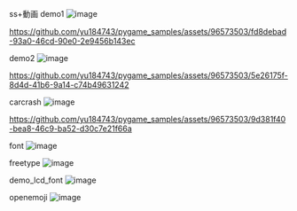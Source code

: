 ss+動画
demo1
![image](https://github.com/yu184743/pygame_samples/assets/96573503/3bfb07dd-15fc-4d6c-8205-5a9e34f5409a)

https://github.com/yu184743/pygame_samples/assets/96573503/fd8debad-93a0-46cd-90e0-2e9456b143ec

demo2
![image](https://github.com/yu184743/pygame_samples/assets/96573503/023c9d41-e3e8-49b3-adbe-6351e49d3d04)

https://github.com/yu184743/pygame_samples/assets/96573503/5e26175f-8d4d-41b6-9a14-c74b49631242

carcrash
![image](https://github.com/yu184743/pygame_samples/assets/96573503/0bf0b6fb-2668-4d90-979c-8fa456f96453)

https://github.com/yu184743/pygame_samples/assets/96573503/9d381f40-bea8-46c9-ba52-d30c7e21f66a

font
![image](https://github.com/yu184743/pygame_samples/assets/96573503/3c5adc01-d009-402b-985a-2a76fb6fcb46)

freetype
![image](https://github.com/yu184743/pygame_samples/assets/96573503/add78801-e690-4b04-9f3b-b7cd36205d93)

demo_lcd_font
![image](https://github.com/yu184743/pygame_samples/assets/96573503/9e229aec-61f4-4eb5-b4bb-58a5812ecf0d)

openemoji
![image](https://github.com/yu184743/pygame_samples/assets/96573503/5170f1e4-ba26-4d4c-96e5-8d486d8e289f)

